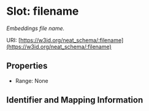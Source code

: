 # Slot: filename
_Embeddings file name._


URI: [https://w3id.org/neat_schema/:filename](https://w3id.org/neat_schema/:filename)



<!-- no inheritance hierarchy -->


## Properties

 * Range: None



## Identifier and Mapping Information





